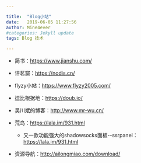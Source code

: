 ```yaml
---

title:  "Blog小站"
date:   2019-06-05 11:27:56
author: Mine4ever
#categories: Jekyll update
tags: Blog 技术

---
```

*  简书：https://www.jianshu.com/
* 评茗窟：https://nodis.cn/


* flyzy小站：https://www.flyzy2005.com/
* 逗比根据地：https://doub.io/
* 吴川斌的博客：http://www.mr-wu.cn/
* 荒岛：https://lala.im/931.html
  * 又一款功能强大的shadowsocks面板--ssrpanel：https://lala.im/931.html

* 资源导航：http://ailongmiao.com/download/
